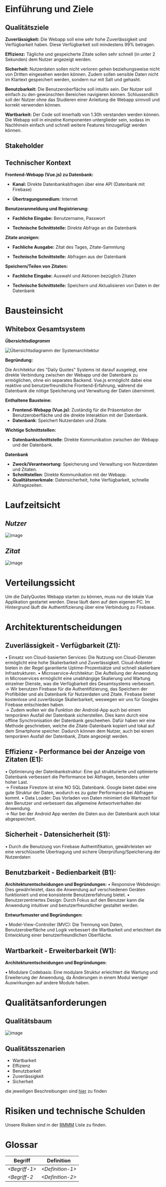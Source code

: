 # Einführung und Ziele

## Qualitätsziele
**Zuverlässigkeit:** Die Webapp soll eine sehr hohe Zuverlässigkeit und Verfügbarkeit haben. Diese Verfügbarkeit soll mindestens 99% betragen.

**Effizienz:** Tägliche und gespeicherte Zitate sollen sehr schnell (in unter 2 Sekunden) dem Nutzer angezeigt werden.

**Sicherheit:** Nutzerdaten sollen nicht verloren gehen beziehungsweise nicht von Dritten eingesehen werden können. Zudem sollen sensible Daten nicht im Klartext gespeichert werden, sondern nur mit Salt und gehasht.

**Benutzbarkeit:** Die Benutzeroberfläche soll intuitiv sein. Der Nutzer soll einfach zu den gewünschten Bereichen navigieren können. Schlussendlich soll der Nutzer ohne das Studieren einer Anleitung die Webapp sinnvoll und korrekt verwenden können.

**Wartbarkeit:** Der Code soll innerhalb von 1.30h verstanden werden können. Die Webapp soll in einzelne Komponenten unterglieder sein, sodass im Nachhinein einfach und schnell weitere Features hinzugefügt werden können.
## Stakeholder

## Technischer Kontext

**Frontend-Webapp (Vue.js) zu Datenbank:**

- **Kanal:** Direkte Datenbankabfragen über eine API (Datenbank mit Firebase)

- **Übertragungsmedium:** Internet


**Benutzeranmeldung und Registrierung:**

- **Fachliche Eingabe:** Benutzername, Passwort

- **Technische Schnittstelle:** Direkte Abfrage an die Datenbank

**Zitate anzeigen:**

- **Fachliche Ausgabe:** Zitat des Tages, Zitate-Sammlung

- **Technische Schnittstelle:** Abfragen aus der Datenbank 

**Speichern/Teilen von Zitaten:**

- **Fachliche Eingabe:** Auswahl und Aktionen bezüglich Zitaten

- **Technische Schnittstelle:** Speichern und Aktualisieren von Daten in der Datenbank

# Bausteinsicht

## Whitebox Gesamtsystem

***Übersichtsdiagramm***

![Übersichtsdiagramm der Systemarchitektur](./diagramme/Systemarchitektur.png)

**Begründung:**

Die Architektur des "Daily Quotes" Systems ist darauf ausgelegt, eine direkte Verbindung zwischen der Webapp und der Datenbank zu ermöglichen, ohne ein separates Backend. Vue.js ermöglicht dabei eine reaktive und benutzerfreundliche Frontend-Erfahrung, während die Datenbank die nötige Speicherung und Verwaltung der Daten übernimmt.


**Enthaltene Bausteine:**

- **Frontend-Webapp (Vue.js)**: Zuständig für die Präsentation der Benutzeroberfläche und die direkte Interaktion mit der Datenbank.
- **Datenbank**: Speichert Nutzerdaten und Zitate.

**Wichtige Schnittstellen:**

- **Datenbankschnittstelle**: Direkte Kommunikation zwischen der Webapp und der Datenbank.

**Datenbank**

- **Zweck/Verantwortung**: Speicherung und Verwaltung von Nutzerdaten und Zitaten.
- **Schnittstellen**: Direkte Kommunikation mit der Webapp.
- **Qualitätsmerkmale**: Datensicherheit, hohe Verfügbarkeit, schnelle Abfragezeiten.



# Laufzeitsicht

## *Nutzer*

![image](./diagramme/SequenzdiagrammNutzer.png)

## *Zitat*

![image](./diagramme/SequenzdiagrammZitat.png)


# Verteilungssicht

Um die DailyQuotes Webapp starten zu können, muss nur die lokale Vue Applikation gestartet werden. Diese läuft dann auf dem eigenen PC. Im Hintergrund läuft die Authentifizierung über eine Verbindung zu Firebase.

# Architekturentscheidungen
## Zuverlässigkeit - Verfügbarkeit (Z1):

• Einsatz von Cloud-basierten Services: Die Nutzung von Cloud-Diensten ermöglicht eine hohe Skalierbarkeit und Zuverlässigkeit. Cloud-Anbieter bieten in der Regel garantierte Uptime-Prozentsätze und schnell skalierbare Infrastrukturen.
• Microservice-Architektur: Die Aufteilung der Anwendung in Microservices ermöglicht eine unabhängige Skalierung und Wartung einzelner Dienste, was die Verfügbarkeit des Gesamtsystems verbessert.
<br>-> Wir benutzen Firebase für die Authentifizierung, das Speichern der Profilbilder und als Datenbank für Nutzerdaten und Zitate. Firebase bietet kostenlose und zuverlässige Skalierbarkeit, weswegen wir uns für Googles Firebase entschieden haben.
<br>-> Zudem wollen wir die Funktion der Android-App auch bei einem temporären Ausfall der Datenbank sicherstellen. Dies kann durch eine offline Synchronisation der Datenbank gescheehen. Dafür haben wir eine Methode geschrieben, welche die Zitate-Datenbank kopiert und lokal auf dem Smartphone speicher. Dadurch können dem Nutzer, auch bei einem temporären Ausfall der Datenbank, Zitate angezeigt werden.

## Effizienz - Performance bei der Anzeige von Zitaten (E1):

• Optimierung der Datenbankstruktur: Eine gut strukturierte und optimierte Datenbank verbessert die Performance bei Abfragen, besonders unter hoher Last.
<br>-> Firebase Firestore ist eine NO SQL Datenbank. Google bietet dabei eine gute Struktur der Daten, wodurch es zu guter Performance bei Abfragen kommt. 
• Data Loader: Das Vorladen von Daten minimiert die Wartezeit für den Benutzer und verbessert das allgemeine Antwortverhalten der Anwendung.
<br>-> Nur bei der Android App werden die Daten aus der Datenbank auch lokal abgespeichert.

## Sicherheit - Datensicherheit (S1):

• Durch die Benutzung von Firebase Authentifikation, gewährleisten wir eine verschlüsselte Übertragung und sichere Überprüfung/Speicherung der Nutzerdaten

## Benutzbarkeit - Bedienbarkeit (B1):
**Architekturentscheidungen und Begründungen:**
• Responsive Webdesign: Dies gewährleistet, dass die Anwendung auf verschiedenen Geräten funktioniert und eine konsistente Benutzererfahrung bietet.
• Benutzerzentriertes Design: Durch Fokus auf den Benutzer kann die Anwendung intuitiver und benutzerfreundlicher gestaltet werden.

**Entwurfsmuster und Begründungen:**

• Model-View-Controller (MVC): Die Trennung von Daten, Benutzeroberfläche und Logik verbessert die Wartbarkeit und erleichtert die Entwicklung einer benutzerfreundlichen Oberfläche.

## Wartbarkeit - Erweiterbarkeit (W1):
**Architekturentscheidungen und Begründungen:**

• Modulare Codebasis: Eine modulare Struktur erleichtert die Wartung und Erweiterung der Anwendung, da Änderungen in einem Modul weniger Auswirkungen auf andere Module haben.

# Qualitätsanforderungen


## Qualitätsbaum

![image](./diagramme/qualitätsmerkmalBaum.png)

## Qualitätsszenarien

- Wartbarkeit
- Effizienz
- Benutzbarkeit
- Zuverlässigkeit
- Sicherheit

die jeweiligen Beschreibungen sind [hier](asr.md) zu finden
# Risiken und technische Schulden

Unsere Risiken sind in der [RMMM](RMMM.xlsx) Liste zu finden.

# Glossar

|Begriff|Definition|
|---|---|
|*\<Begriff-1>*|*\<Definition-1>*|
|*\<Begriff-2*|*\<Definition-2>*|
